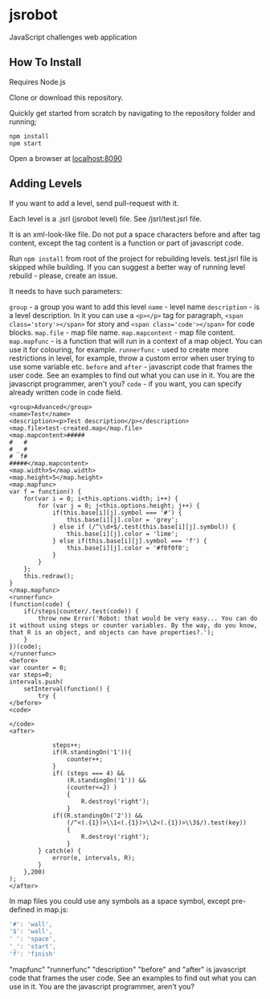 # jsrobot

JavaScript challenges web application

## How To Install

Requires Node.js

Clone or download this repository.

Quickly get started from scratch by navigating to the repository folder and running;

```
npm install
npm start
```

Open a browser at [localhost:8090](http://localhost:8090/)

## Adding Levels

If you want to add a level, send pull-request with it.

Each level is a .jsrl (jsrobot level) file.
See /jsrl/test.jsrl file.

It is an xml-look-like file.
Do not put a space characters before and after tag content, 
except the tag content is a function or part of javascript code.

Run ```npm install``` from root of the project for rebuilding levels.
test.jsrl file is skipped while building.
If you can suggest a better way of running level rebuild - please, create an issue.

It needs to have such parameters:

```group``` - a group you want to add this level
```name``` - level name
```description``` - is a level description. In it you can use a ```<p></p>``` tag for paragraph,
    ```<span class='story'></span>``` for story and ```<span class='code'></span>``` for code blocks.
```map.file``` - map file name.
```map.mapcontent``` - map file content.
```map.mapfunc``` - is a function that will run in a context of a map object. You can use it for colouring, for example.
```runnerfunc``` - used to create more restrictions in level, for example, throw a custom error when user trying to use some variable etc.
```before``` and ```after``` - javascript code that frames the user code. See an examples to find out what you can use in it. You are the javascript programmer, aren't you?
```code``` - if you want, you can specify already written code in code field.

```
<group>Advanced</group>
<name>Test</name>
<description><p>Test description</p></description>
<map.file>test-created.map</map.file>
<map.mapcontent>#####
#   #
# _ #
#  f#
#####</map.mapcontent>
<map.width>5</map.width>
<map.height>5</map.height>
<map.mapfunc>
var f = function() {
    for(var i = 0; i<this.options.width; i++) {
        for (var j = 0; j<this.options.height; j++) {
            if(this.base[i][j].symbol === '#') {
                this.base[i][j].color = 'grey';
            } else if (/^\\d+$/.test(this.base[i][j].symbol)) {
                this.base[i][j].color = 'lime';
            } else if(this.base[i][j].symbol === 'f') {
                this.base[i][j].color = '#f0f0f0';
            }
        }
    };
    this.redraw();
}
</map.mapfunc>
<runnerfunc>
(function(code) {
    if(/steps|counter/.test(code)) {
        throw new Error('Robot: that would be very easy... You can do it without using steps or counter variables. By the way, do you know, that R is an object, and objects can have properties?.');
    }
})(code);
</runnerfunc>
<before>
var counter = 0;
var steps=0;
intervals.push(
    setInterval(function() {
        try {
</before>
<code>

</code>
<after>

            steps++;
            if(R.standingOn('1')){
                counter++;
            }
            if( (steps === 4) &&
                (R.standingOn('1')) &&
                (counter<=2) )
                {
                    R.destroy('right');
                }
            if((R.standingOn('2')) &&
                (/^<(.{1})>\\1<(.{1})>\\2<(.{1})>\\3$/).test(key))
                {
                    R.destroy('right');
                }
        } catch(e) {
            error(e, intervals, R);
        }
    },200)
);
</after>
```

In map files you could use any symbols as a space symbol, except pre-defined in map.js:
```javascript
'#': 'wall',
'$': 'wall',
' ': 'space',
'_': 'start',
'f': 'finish'
```

"mapfunc" 
"runnerfunc" 
"description" 
"before" and "after" is javascript code that frames the user code. See an examples to find out what you can use in it. You are the javascript programmer, aren't you?
